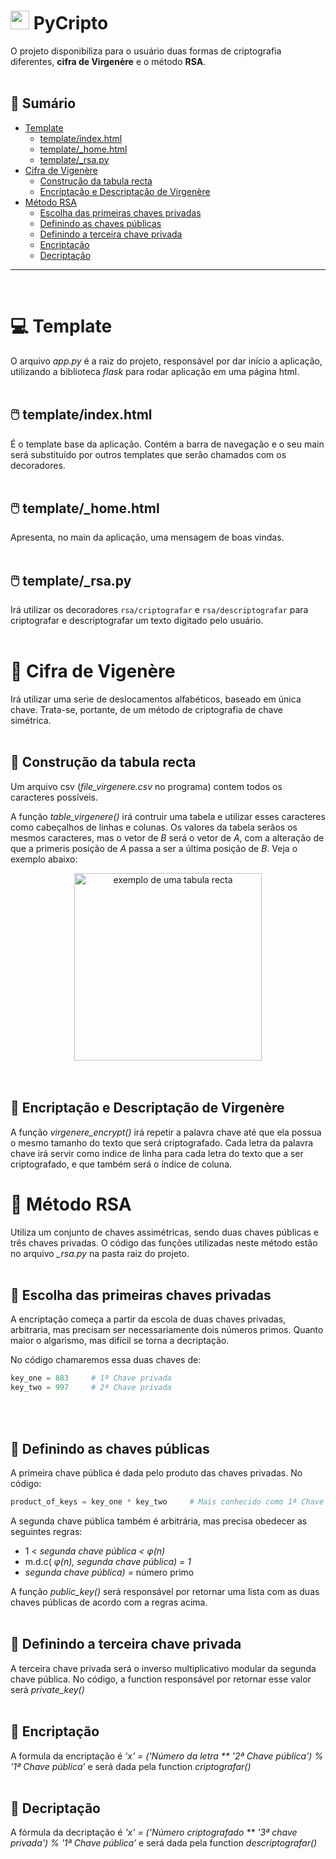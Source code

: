 # <img src="https://media.giphy.com/media/LMt9638dO8dftAjtco/giphy.gif" width="30px"> PyCripto

O projeto disponibiliza para o usuário duas formas de criptografia diferentes, **cifra de Virgenère** e o método **RSA**.  
<br>

## 📒 Sumário

 * [Template](#-template)
    * [template/index.html](#-templateindexhtml)
    * [template/_home.html](#-template_homehtml)
    * [template/_rsa.py](#-template_rsapy)
 * [Cifra de Vigenère](#-Cifra_de_Vigenère)
    * [Construção da tabula recta](#-Construção_da_tabula_recta)
    * [Encriptação e Descriptação de Virgenère](#-Encriptação_e_Descriptação_de_Virgenère)
 * [Método RSA](#-escolha-das-primeiras-chaves-privadas)
    * [Escolha das primeiras chaves privadas](#-método-rsa)
    * [Definindo as chaves públicas](#-definindo-as-chaves-públicas)
    * [Definindo a terceira chave privada](#-definindo-a-terceira-chave-privada)
    * [Encriptação](#-encriptação)
    * [Decriptação](#-decriptação)

---
<br>

# 💻 Template

O arquivo *app.py* é a raiz do projeto, responsável por dar início a aplicação, utilizando a biblioteca *flask* para rodar aplicação em uma página html.
<br><br>

## 🖱️ template/index.html

É o template base da aplicação. Contém a barra de navegação e o seu main será substituído por outros templates que serão chamados com os decoradores. 
<br><br>

## 🖱️ template/_home.html

Apresenta, no main da aplicação, uma mensagem de boas vindas. 
<br><br>

## 🖱️ template/_rsa.py

Irá utilizar os decoradores `rsa/criptografar`  e `rsa/descriptografar`  para criptografar e descriptografar um texto digitado pelo usuário.
<br><br>

# 🔐 Cifra de Vigenère
Irá utilizar uma serie de deslocamentos alfabéticos, baseado em única chave. Trata-se, portante, de um método de criptografia de chave simétrica.
<br><br>

## 🔑 Construção da tabula recta

Um arquivo csv (_file_virgenere.csv_ no programa) contem todos os caracteres possíveis.

A função _table_virgenere()_ irá contruir uma tabela e utilizar esses caracteres como cabeçalhos de linhas e colunas. Os valores da tabela serãos os mesmos caracteres, mas o vetor de _B_ será o vetor de _A_, com a alteração de que a primeris posição de _A_ passa a ser a última posição de _B_. 
Veja o exemplo abaixo:
   <div align="center">
   <img src="https://upload.wikimedia.org/wikipedia/commons/thumb/2/25/Vigen%C3%A8re_square.svg/800px-Vigen%C3%A8re_square.svg.png" alt="exemplo de uma tabula recta" width="300px" height="300px">
   </div>
<br><br>

## 🔑 Encriptação e Descriptação de Virgenère
A função _virgenere_encrypt()_ irá repetir a palavra chave até que ela possua o mesmo tamanho do texto que será criptografado. Cada letra da palavra chave irá servir como indice de linha para cada letra do texto que a ser criptografado, e que também será o índice de coluna.

# 🔐 Método RSA

Utiliza um conjunto de chaves assimétricas, sendo duas chaves públicas e três chaves privadas. O código das funções utilizadas neste método estão no arquivo *_rsa.py* na pasta raiz do projeto. 
<br><br>

## 🔑 Escolha das primeiras chaves privadas

A encriptação começa a partir da escola de duas chaves privadas, arbitraria, mas precisam ser necessariamente dois números primos. Quanto maior o algarismo, mas difícil se torna a decriptação. 

No código chamaremos essa duas chaves de: 

```python
key_one = 883     # 1ª Chave privada
key_two = 997     # 2ª Chave privada
```
<br><br>

## 🔑 Definindo as chaves públicas

A primeira chave pública é dada pelo produto das chaves privadas. No código:

```python
product_of_keys = key_one * key_two     # Mais conhecido como 1ª Chave pública
```

A segunda chave pública também é arbitrária, mas precisa obedecer as seguintes regras:

- 1 < *segunda chave pública < φ(n)*
- m.d.c( *φ(n), segunda chave pública) = 1*
- *segunda chave pública) =* número primo

A função *public_key()* será responsável por retornar uma lista com as duas chaves públicas de acordo com a regras acima. 
<br><br>

## 🔑 Definindo a terceira chave privada

A terceira chave privada será o inverso multiplicativo modular da segunda chave pública. No código, a function responsável por retornar esse valor será *private_key()*
<br><br>

## 🔑 Encriptação

A formula da encriptação é *'x' = ('Número da letra ** '2ª Chave pública') % '1ª Chave pública’* e será dada pela function *criptografar()*
<br><br>

## 🔑 Decriptação

A fórmula da decriptação é *'x' = ('Número criptografado ** '3ª chave privada') % '1ª Chave pública’* e será dada pela function *descriptografar()*
<br><br>